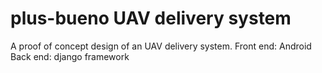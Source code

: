 # plus-bueno UAV delivery system 
A proof of concept design of an UAV delivery system. 
Front end: Android 
Back end: django framework 
